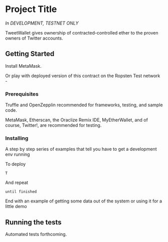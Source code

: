 # Project Title

*In DEVELOPMENT, TESTNET ONLY*

TweetWallet gives ownership of contracted-controlled ether to the proven owners of Twitter accounts. 

## Getting Started

Install MetaMask.

Or play with deployed version of this contract on the Ropsten Test network - 

### Prerequisites

Truffle and OpenZepplin recommended for frameworks, testing, and sample code. 

MetaMask, Etherscan, the Oraclize Remix IDE, MyEtherWallet, and of course, Twitter!, are recommended for testing. 

### Installing

A step by step series of examples that tell you have to get a development env running

To deploy

```
T
```

And repeat

```
until finished
```

End with an example of getting some data out of the system or using it for a little demo

## Running the tests

Automated tests forthcoming.

<!-- 

## Built With

* [Dropwizard](http://www.dropwizard.io/1.0.2/docs/) - The web framework used
* [Maven](https://maven.apache.org/) - Dependency Management
* [ROME](https://rometools.github.io/rome/) - Used to generate RSS Feeds

## Contributing

Please read [CONTRIBUTING.md](https://gist.github.com/PurpleBooth/b24679402957c63ec426) for details on our code of conduct, and the process for submitting pull requests to us.

## Versioning

We use [SemVer](http://semver.org/) for versioning. For the versions available, see the [tags on this repository](https://github.com/your/project/tags). 

## Authors

* **Billie Thompson** - *Initial work* - [PurpleBooth](https://github.com/PurpleBooth)

See also the list of [contributors](https://github.com/your/project/contributors) who participated in this project.

## License

This project is licensed under the MIT License - see the [LICENSE.md](LICENSE.md) file for details

## Acknowledgments

* Hat tip to anyone who's code was used
* Inspiration
* etc
 -->